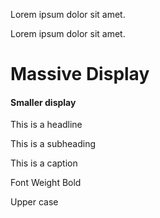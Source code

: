 <p class="red white--text">	Lorem ipsum dolor sit amet.</p>
<p class="pink lighten-4 red--text text--darken-4">Lorem ipsum dolor sit amet.</p>
<h1 class="display-4">Massive Display</h1>
<h4 class="display-1">Smaller display</h4>
<p class="headline">This is a headline</p>
<p class="subheading">This is a subheading</p>
<p class="caltion">This is a caption</p>
<p class="font-weight-bold">Font Weight Bold</p>
<p class="text-uppercase">Upper case</p>
